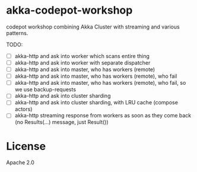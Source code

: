 akka-codepot-workshop
=====================
codepot workshop combining Akka Cluster with streaming and various patterns.

TODO:
- [ ] akka-http and ask into worker which scans entire thing
- [ ] akka-http and ask into worker with separate dispatcher
- [ ] akka-http and ask into master, who has workers (remote)
- [ ] akka-http and ask into master, who has workers (remote), who fail
- [ ] akka-http and ask into master, who has workers (remote), who fail, so we use backup-requests
- [ ] akka-http and ask into cluster sharding
- [ ] akka-http and ask into cluster sharding, with LRU cache (compose actors)
- [ ] akka-http streaming response from workers as soon as they come back (no Results(...) message, just Result())

License
=======

Apache 2.0
